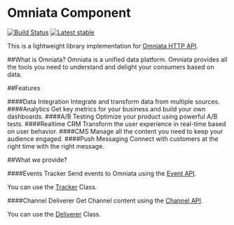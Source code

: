 Omniata Component
=================
[![Build Status](https://travis-ci.org/smoya/omniata-component.svg?branch=master)](https://travis-ci.org/smoya/omniata-component)
[![Latest stable](http://img.shields.io/packagist/v/smoya/omniata-component.svg)](https://packagist.org/packages/smoya/omniata-component)

This is a lightweight library implementation for [Omniata HTTP API](https://omniata.atlassian.net/wiki/display/DOC/Integration+Guide).

##What is Omniata?
Omniata is a unified data platform. Omniata provides all the tools you need to understand and delight your consumers based on data.

##Features

####Data Integration
Integrate and transform data from multiple sources.
####Analytics
Get key metrics for your business and build your own dashboards.
####A/B Testing
Optimize your product using powerful A/B tests.
####Realtime CRM
Transform the user experience in real-time based on user behavior.
####CMS
Manage all the content you need to keep your audience engaged.
####Push Messaging
Connect with customers at the right time with the right message.


##What we provide?

####Events Tracker
Send events to Omniata using the [Event API](https://omniata.atlassian.net/wiki/display/DOC/Event+API).

You can use the [Tracker](Tracker.php) Class.

####Channel Deliverer
Get Channel content using the [Channel API](https://omniata.atlassian.net/wiki/display/DOC/Channel+API).

You can use the [Deliverer](Deliverer.php) Class.
